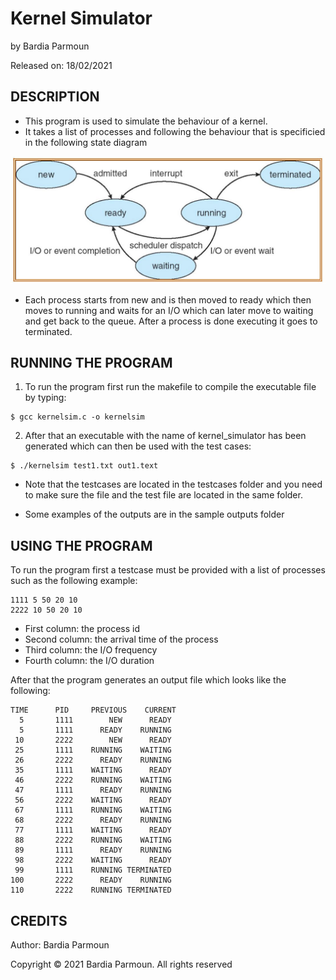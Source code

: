 
# Kernel Simulator

by Bardia Parmoun

Released on: 18/02/2021

## DESCRIPTION
- This program is used to simulate the behaviour of a kernel.
- It takes a list of processes and following the behaviour that is specificied in the following state diagram
<p align="center">
<img src="images/statediagrams.JPG" />
</p>
  
- Each process starts from new and is then moved to ready which then moves to running and waits for an I/O which can later move to waiting and get back to the queue. After a process is done executing it goes to terminated.

## RUNNING THE PROGRAM
1. To run the program first run the makefile to compile the executable file by typing:
```shell
$ gcc kernelsim.c -o kernelsim
```
2. After that an executable with the name of kernel_simulator has been generated which can then be used with the test cases:
```shell
$ ./kernelsim test1.txt out1.text
```
- Note that the testcases are located in the testcases folder and you need to make sure the file and the test file are located in the same folder. 

- Some examples of the outputs are in the sample outputs folder
## USING THE PROGRAM
To run the program first a testcase must be provided with a list of processes such as the following example:
```
1111 5 50 20 10
2222 10 50 20 10
```
- First column: the process id
- Second column: the arrival time of the process
- Third column: the I/O frequency
- Fourth column: the I/O duration

After that the program generates an output file which looks like the following: 
```
TIME      PID     PREVIOUS    CURRENT
  5       1111        NEW      READY
  5       1111      READY    RUNNING
 10       2222        NEW      READY
 25       1111    RUNNING    WAITING
 26       2222      READY    RUNNING
 35       1111    WAITING      READY
 46       2222    RUNNING    WAITING
 47       1111      READY    RUNNING
 56       2222    WAITING      READY
 67       1111    RUNNING    WAITING
 68       2222      READY    RUNNING
 77       1111    WAITING      READY
 88       2222    RUNNING    WAITING
 89       1111      READY    RUNNING
 98       2222    WAITING      READY
 99       1111    RUNNING TERMINATED
100       2222      READY    RUNNING
110       2222    RUNNING TERMINATED
```
## CREDITS
Author: Bardia Parmoun

Copyright © 2021 Bardia Parmoun. All rights reserved

